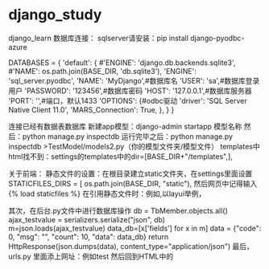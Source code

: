 # django_study
django_learn
数据库连接：
sqlserver请安装：pip install django-pyodbc-azure

DATABASES = {
    'default': {
        #'ENGINE': 'django.db.backends.sqlite3',
        #'NAME': os.path.join(BASE_DIR, 'db.sqlite3'),
        'ENGINE': 'sql_server.pyodbc',
        'NAME': 'MyDjango',#数据库名
        'USER': 'sa',#数据库登录用户
        'PASSWORD': '123456',#数据库密码
        'HOST': '127.0.0.1',#数据库服务器
        'PORT': '',#端口，默认1433
        'OPTIONS': {#odbc驱动
            'driver': 'SQL Server Native Client 11.0',
            'MARS_Connection': True,
        },
    }
 }

 连接已经有数据表数据库
 新建app模型：django-admin startapp 模型名称
 然后：python manage.py inspectdb
 运行完毕之后：python manage.py inspectdb >TestModel/models2.py（你的模型文件夹/模型文件）
 templates中html找不到：settings的templates中的dir=[BASE_DIR+"/templates",],  

关于前端：
静态文件的设置：在根目录建立static文件夹，在settings里面设置
STATICFILES_DIRS = [
    os.path.join(BASE_DIR, "static"),
然后网页中记得输入{% load staticfiles %}
在引用静态文件时：例如,以layui举例，<link ref="sytlesheet" href="{% static 'layui/css/layui.css' %}">
<script src="{% static 'layui/layui.js' %}"
1.关于layui
  table中数据接口的使用：
  首先，用layui在html页中进行添加<table>,以及
  <script>
  table.render({
   elem: '#test'
   ,url:'/test/'       // 数据接口，后续讲解
   ,cellMinWidth: 80 //全局定义常规单元格的最小宽度，layui 2.2.1 新增
   ,cols: [[
       {field:'username', width:80, title: '用户名', sort: true}
     ,{field:'password', width:80, title: '密码'}
     ,{field:'email', width:160, title: '邮箱'}
     ,{field:'phonecode', width:160, title: '电话'}
     ,{field:'realname', width:160,title:'姓名'}
   ]]
 });
});
</script>
其次，在后台.py文件中进行数据库操作
    db = TbMember.objects.all()
    ajax_testvalue = serializers.serialize("json", db)
    m=json.loads(ajax_testvalue)
    data_db=[x['fields'] for x in m]
    data = {"code": 0, "msg": "", "count": 10, "data": data_db}
    return HttpResponse(json.dumps(data), content_type="application/json")
最后，urls.py 里面添上网址：例如test
然后回到HTML中的<script>里面的url：下改成关联的网页test
